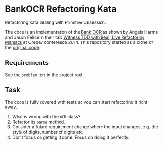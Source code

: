 # BankOCR Refactoring Kata

Refactoring kata dealing with Primitive Obsession.

The code is an implementation of the [Bank OCR](https://codingdojo.org/kata/BankOCR/)
as shown by Angela Harms and Jason Felice in their talk [Witness TDD with Real, Live Refactoring Maniacs](https://vimeo.com/111289425)
at Oredev conference 2014. 
This repository started as a clone of the [original code](https://github.com/maitria/ocr-kata).

## Requirements

See the `problem.txt` in the project root.

## Task

The code is fully covered with tests so you can start refactoring it right away.

1. What is wrong with the `OCR` class?
1. Refactor its `parse` method.
1. Consider a future requirement change where the input changes, e.g. the style of digits, number of digits etc.
1. Don't focus on getting it done. Focus on doing it perfectly.
